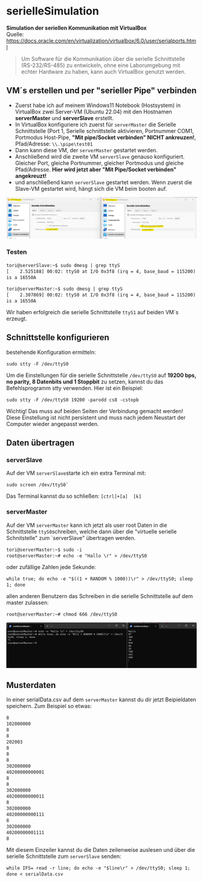 # serielleSimulation
**Simulation der seriellen Kommunikation mit VirtualBox**   
Quelle: https://docs.oracle.com/en/virtualization/virtualbox/6.0/user/serialports.html  

>Um Software für die Kommunikation über die serielle Schnittstelle (RS-232/RS-485) zu entwickeln, ohne eine Laborumgebung mit echter Hardware zu haben, kann auch VirtualBox genutzt werden.

## VM´s erstellen und per "serieller Pipe" verbinden
* Zuerst habe ich auf meinem Windows11 Notebook (Hostsystem) in VirtualBox zwei Server-VM (Ubuntu 22.04) mit den Hostnamen **serverMaster** und **serverSlave** erstellt.
* In VirtualBox konfiguriere ich zuerst für `serverMaster` die Serielle Schnittstelle (Port 1, Serielle schnittstelle aktivieren, Portnummer COM1, Portmodus Host-Pipe, **"Mit pipe/Socket verbinden" NICHT ankreuzen!**, Pfad/Adresse: `\\.\pipe\test01`
* Dann kann diese VM, der `serverMaster` gestartet werden.
* Anschließend wird die zweite VM `serverSlave` genauso konfiguriert. Gleicher Port, gleiche Portnummer, gleicher Portmodus und gleiche Pfad/Adresse. **Hier wird jetzt aber "Mit Pipe/Socket verbinden" angekreuzt!**
* und anschließend kann `serverSlave` gestartet werden.
Wenn zuerst die Slave-VM gestartet wird, hängt sich die VM beim booten auf.  

![Sreenshot VirtualBox](https://github.com/richtertoralf/serielleSimulation/blob/4e8d87adc7af7e19e2961d2c1feb2366e08df7ba/Screenshot%202024-01-01%20152350.png)

### Testen
```
tori@serverSlave:~$ sudo dmesg | grep ttyS
[    2.525188] 00:02: ttyS0 at I/O 0x3f8 (irq = 4, base_baud = 115200) is a 16550A
```
```
tori@serverMaster:~$ sudo dmesg | grep ttyS
[    2.307869] 00:02: ttyS0 at I/O 0x3f8 (irq = 4, base_baud = 115200) is a 16550A
```
Wir haben erfolgreich die serielle Schnittstelle `ttyS1` auf beiden VM´s erzeugt. 
## Schnittstelle konfigurieren
bestehende Konfiguration ermitteln:
```
sudo stty -F /dev/ttyS0
```
Um die Einstellungen für die serielle Schnittstelle `/dev/ttyS0` auf **19200 bps, no parity, 8 Datenbits und 1 Stoppbit** zu setzen, kannst du das Befehlsprogramm stty verwenden. Hier ist ein Beispiel:
```
sudo stty -F /dev/ttyS0 19200 -parodd cs8 -cstopb
```
Wichtig! Das muss auf beiden Seiten der Verbindung gemacht werden!  
Diese Einstellung ist nicht persistent und muss nach jedem Neustart der Computer wieder angepasst werden.

## Daten übertragen
### serverSlave
Auf der VM `serverSlave`starte ich ein extra Terminal mit:  
```
sudo screen /dev/ttyS0`
```
Das Terminal kannst du so schließen:
`[ctrl]+[a]  [k]`

### serverMaster
Auf der VM `serverMaster` kann ich jetzt als user root Daten in die Schnittstelle `ttyS0`schreiben, welche dann über die "virtuelle serielle Schnitstelle" zum `serverSlave" übertragen werden.  
```
tori@serverMaster:~$ sudo -i
root@serverMaster:~# echo -e "Hallo \r" > /dev/ttyS0
```
oder zufällige Zahlen jede Sekunde:
```
while true; do echo -e "$((1 + RANDOM % 1000))\r" > /dev/ttyS0; sleep 1; done
```
allen anderen Benutzern das Schreiben in die serielle Schnittstelle auf dem master zulassen:
```
root@serverMaster:~# chmod 666 /dev/ttyS0
```
![Screenshot Terminal](https://github.com/richtertoralf/serielleSimulation/blob/b8e84affc56795c1d477f543f048b255f092b553/Screenshot%202024-01-01%20150633.png)

## Musterdaten
In einer serialData.csv auf dem `serverMaster` kannst du dir jetzt Beipieldaten speichern. Zum Beispiel so etwas:
```
8
102000000
8
8
202003
8
8
8
302000000
40200000000001
8
8
302000000
40200000000011
8
302000000
40200000000111
8
302000000
40200000001111
8
```
Mit diesem Einzeiler kannst du die Daten zeilenweise auslesen und über die serielle Schnittstelle zum `serverSlave` senden:
```
while IFS= read -r line; do echo -e "$line\r" > /dev/ttyS0; sleep 1; done < serialData.csv
``` 
